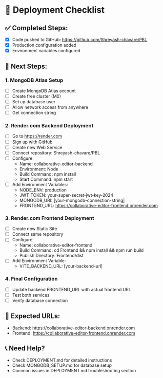 # 🚀 Deployment Checklist

## ✅ Completed Steps:
- [x] Code pushed to GitHub: https://github.com/Shreyash-chavare/PBL
- [x] Production configuration added
- [x] Environment variables configured

## 🔄 Next Steps:

### 1. MongoDB Atlas Setup
- [ ] Create MongoDB Atlas account
- [ ] Create free cluster (M0)
- [ ] Set up database user
- [ ] Allow network access from anywhere
- [ ] Get connection string

### 2. Render.com Backend Deployment
- [ ] Go to https://render.com
- [ ] Sign up with GitHub
- [ ] Create new Web Service
- [ ] Connect repository: Shreyash-chavare/PBL
- [ ] Configure:
  - Name: collaborative-editor-backend
  - Environment: Node
  - Build Command: npm install
  - Start Command: npm start
- [ ] Add Environment Variables:
  - NODE_ENV: production
  - JWT_TOKEN: your-super-secret-jwt-key-2024
  - MONGODB_URI: [your-mongodb-connection-string]
  - FRONTEND_URL: https://collaborative-editor-frontend.onrender.com

### 3. Render.com Frontend Deployment
- [ ] Create new Static Site
- [ ] Connect same repository
- [ ] Configure:
  - Name: collaborative-editor-frontend
  - Build Command: cd Frontend && npm install && npm run build
  - Publish Directory: Frontend/dist
- [ ] Add Environment Variable:
  - VITE_BACKEND_URL: [your-backend-url]

### 4. Final Configuration
- [ ] Update backend FRONTEND_URL with actual frontend URL
- [ ] Test both services
- [ ] Verify database connection

## 🔗 Expected URLs:
- Backend: https://collaborative-editor-backend.onrender.com
- Frontend: https://collaborative-editor-frontend.onrender.com

## 📞 Need Help?
- Check DEPLOYMENT.md for detailed instructions
- Check MONGODB_SETUP.md for database setup
- Common issues in DEPLOYMENT.md troubleshooting section
